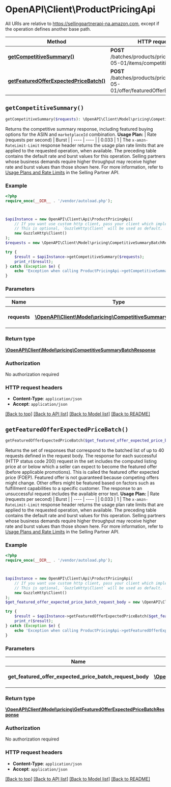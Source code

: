 # OpenAPI\Client\ProductPricingApi

All URIs are relative to https://sellingpartnerapi-na.amazon.com, except if the operation defines another base path.

| Method | HTTP request | Description |
| ------------- | ------------- | ------------- |
| [**getCompetitiveSummary()**](ProductPricingApi.md#getCompetitiveSummary) | **POST** /batches/products/pricing/2022-05-01/items/competitiveSummary |  |
| [**getFeaturedOfferExpectedPriceBatch()**](ProductPricingApi.md#getFeaturedOfferExpectedPriceBatch) | **POST** /batches/products/pricing/2022-05-01/offer/featuredOfferExpectedPrice |  |


## `getCompetitiveSummary()`

```php
getCompetitiveSummary($requests): \OpenAPI\Client\Model\pricing\CompetitiveSummaryBatchResponse
```



Returns the competitive summary response, including featured buying options for the ASIN and `marketplaceId` combination.  **Usage Plan:**  | Rate (requests per second) | Burst | | ---- | ---- | | 0.033 | 1 |  The `x-amzn-RateLimit-Limit` response header returns the usage plan rate limits that are applied to the requested operation, when available. The preceding table contains the default rate and burst values for this operation. Selling partners whose business demands require higher throughput may receive higher rate and burst values than those shown here. For more information, refer to [Usage Plans and Rate Limits](https://developer-docs.amazon.com/sp-api/docs/usage-plans-and-rate-limits-in-the-sp-api) in the Selling Partner API.

### Example

```php
<?php
require_once(__DIR__ . '/vendor/autoload.php');



$apiInstance = new OpenAPI\Client\Api\ProductPricingApi(
    // If you want use custom http client, pass your client which implements `GuzzleHttp\ClientInterface`.
    // This is optional, `GuzzleHttp\Client` will be used as default.
    new GuzzleHttp\Client()
);
$requests = new \OpenAPI\Client\Model\pricing\CompetitiveSummaryBatchRequest(); // \OpenAPI\Client\Model\pricing\CompetitiveSummaryBatchRequest | The batch of `getCompetitiveSummary` requests.

try {
    $result = $apiInstance->getCompetitiveSummary($requests);
    print_r($result);
} catch (Exception $e) {
    echo 'Exception when calling ProductPricingApi->getCompetitiveSummary: ', $e->getMessage(), PHP_EOL;
}
```

### Parameters

| Name | Type | Description  | Notes |
| ------------- | ------------- | ------------- | ------------- |
| **requests** | [**\OpenAPI\Client\Model\pricing\CompetitiveSummaryBatchRequest**](../Model/CompetitiveSummaryBatchRequest.md)| The batch of &#x60;getCompetitiveSummary&#x60; requests. | |

### Return type

[**\OpenAPI\Client\Model\pricing\CompetitiveSummaryBatchResponse**](../Model/CompetitiveSummaryBatchResponse.md)

### Authorization

No authorization required

### HTTP request headers

- **Content-Type**: `application/json`
- **Accept**: `application/json`

[[Back to top]](#) [[Back to API list]](../../README.md#endpoints)
[[Back to Model list]](../../README.md#models)
[[Back to README]](../../README.md)

## `getFeaturedOfferExpectedPriceBatch()`

```php
getFeaturedOfferExpectedPriceBatch($get_featured_offer_expected_price_batch_request_body): \OpenAPI\Client\Model\pricing\GetFeaturedOfferExpectedPriceBatchResponse
```



Returns the set of responses that correspond to the batched list of up to 40 requests defined in the request body. The response for each successful (HTTP status code 200) request in the set includes the computed listing price at or below which a seller can expect to become the featured offer (before applicable promotions). This is called the featured offer expected price (FOEP). Featured offer is not guaranteed because competing offers might change. Other offers might be featured based on factors such as fulfillment capabilities to a specific customer. The response to an unsuccessful request includes the available error text.  **Usage Plan:**  | Rate (requests per second) | Burst | | ---- | ---- | | 0.033 | 1 |  The `x-amzn-RateLimit-Limit` response header returns the usage plan rate limits that are applied to the requested operation, when available. The preceding table contains the default rate and burst values for this operation. Selling partners whose business demands require higher throughput may receive higher rate and burst values than those shown here. For more information, refer to [Usage Plans and Rate Limits](https://developer-docs.amazon.com/sp-api/docs/usage-plans-and-rate-limits-in-the-sp-api) in the Selling Partner API.

### Example

```php
<?php
require_once(__DIR__ . '/vendor/autoload.php');



$apiInstance = new OpenAPI\Client\Api\ProductPricingApi(
    // If you want use custom http client, pass your client which implements `GuzzleHttp\ClientInterface`.
    // This is optional, `GuzzleHttp\Client` will be used as default.
    new GuzzleHttp\Client()
);
$get_featured_offer_expected_price_batch_request_body = new \OpenAPI\Client\Model\pricing\GetFeaturedOfferExpectedPriceBatchRequest(); // \OpenAPI\Client\Model\pricing\GetFeaturedOfferExpectedPriceBatchRequest | The batch of `getFeaturedOfferExpectedPrice` requests.

try {
    $result = $apiInstance->getFeaturedOfferExpectedPriceBatch($get_featured_offer_expected_price_batch_request_body);
    print_r($result);
} catch (Exception $e) {
    echo 'Exception when calling ProductPricingApi->getFeaturedOfferExpectedPriceBatch: ', $e->getMessage(), PHP_EOL;
}
```

### Parameters

| Name | Type | Description  | Notes |
| ------------- | ------------- | ------------- | ------------- |
| **get_featured_offer_expected_price_batch_request_body** | [**\OpenAPI\Client\Model\pricing\GetFeaturedOfferExpectedPriceBatchRequest**](../Model/GetFeaturedOfferExpectedPriceBatchRequest.md)| The batch of &#x60;getFeaturedOfferExpectedPrice&#x60; requests. | |

### Return type

[**\OpenAPI\Client\Model\pricing\GetFeaturedOfferExpectedPriceBatchResponse**](../Model/GetFeaturedOfferExpectedPriceBatchResponse.md)

### Authorization

No authorization required

### HTTP request headers

- **Content-Type**: `application/json`
- **Accept**: `application/json`

[[Back to top]](#) [[Back to API list]](../../README.md#endpoints)
[[Back to Model list]](../../README.md#models)
[[Back to README]](../../README.md)

